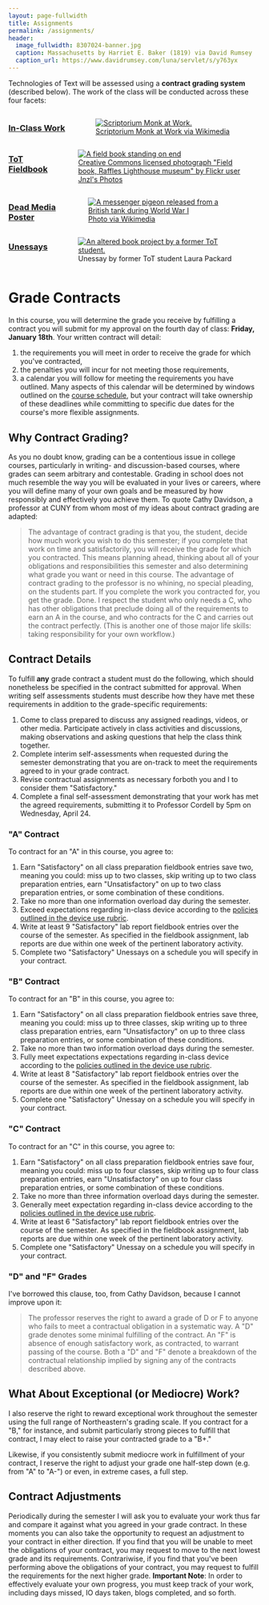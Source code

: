 ```yaml
---
layout: page-fullwidth
title: Assignments
permalink: /assignments/
header:
  image_fullwidth: 8307024-banner.jpg
  caption: Massachusetts by Harriet E. Baker (1819) via David Rumsey
  caption_url: https://www.davidrumsey.com/luna/servlet/s/y763yx
---
```


Technologies of Text will be assessed using a **contract grading system** (described below). The work of the class will be conducted across these four facets:

<div class="row">
    <div class="small-6 columns">
        <a href="/assignments/inclasswork/"><h3>In-Class Work</h3></a>
        <figure>
            <a href="/assignments/inclasswork/">
            <img src="/images/Scriptorium-monk-at-work-small.jpg" alt="Scriptorium Monk at Work." />
            </a>
            <figcaption><a href="https://commons.wikimedia.org/wiki/File:Scriptorium-monk-at-work.jpg" target="_blank">Scriptorium Monk at Work via Wikimedia</a></figcaption>
        </figure>
    </div>
    <div class="small-6 columns">
        <a href="/assignments/fieldbook/"><h3>ToT Fieldbook</h3></a>
        <figure>
            <a href="/assignments/fieldbook/">
            <img src="/images/14934283002_9663bae608_k.jpg" alt="A field book standing on end" />
            </a>
            <figcaption><a href="https://flic.kr/p/oKG72Y" target="_blank">Creative Commons licensed photograph "Field book, Raffles Lighthouse museum" by Flickr user Jnzl's Photos</a></figcaption>
        </figure>
    </div>
</div>
<div class="row">
  <div class="small-6 columns">
        <a href="/assignments/deadmediaposter/"><h3>Dead Media Poster</h3></a>
        <figure>
            <a href="/assignments/deadmediaposter/">
            <img src="/images/Messenger_pigeon_released_from_British_tank_1918_IWM_Q_9247.jpg" alt="A messenger pigeon released from a British tank during World War I" />
            </a>
            <figcaption><a href="https://commons.wikimedia.org/wiki/File:Messenger_pigeon_released_from_British_tank_1918_IWM_Q_9247.jpg" target="_blank">Photo via Wikimedia</a></figcaption>
        </figure>
    </div>  
    <div class="small-6 columns">
        <a href="/assignments/unessay/"><h3>Unessays</h3></a>
        <figure>
            <a href="/assignments/unessay/">
            <img src="/images/IMG_4638.jpg" alt="An altered book project by a former ToT student." />
            </a>
            <figcaption>Unessay by former ToT student Laura Packard</figcaption>
        </figure>
    </div>  
  </div>
  
# Grade Contracts

In this course, you will determine the grade you receive by fulfilling a contract you will submit for my approval on the fourth day of class: **Friday, January 18th**. Your written contract will detail: 

1. the requirements you will meet in order to receive the grade for which you've contracted, 
2. the penalties you will incur for not meeting those requirements,
3. a calendar you will follow for meeting the requirements you have outlined. Many aspects of this calendar will be determined by windows outlined on the [course schedule](/schedule/), but your contract will take ownership of these deadlines while committing to specific due dates for the course's more flexible assignments. 

## Why Contract Grading?

As you no doubt know, grading can be a contentious issue in college courses, particularly in writing- and discussion-based courses, where grades can seem arbitrary and contestable. Grading in school does not much resemble the way you will be evaluated in your lives or careers, where you will define many of your own goals and be measured by how responsibly and effectively you achieve them. To quote Cathy Davidson, a professor at CUNY from whom most of my ideas about contract grading are adapted:

> The advantage of contract grading is that you, the student, decide how much work you wish to do this semester; if you complete that work on time and satisfactorily, you will receive the grade for which you contracted. This means planning ahead, thinking about all of your obligations and responsibilities this semester and also determining what grade you want or need in this course. The advantage of contract grading to the professor is no whining, no special pleading, on the students part. If you complete the work you contracted for, you get the grade. Done. I respect the student who only needs a C, who has other obligations that preclude doing all of the requirements to earn an A in the course, and who contracts for the C and carries out the contract perfectly. (This is another one of those major life skills: taking responsibility for your own workflow.)

## Contract Details

To fulfill **any** grade contract a student must do the following, which should nonetheless be specified in the contract submitted for approval. When writing self assessments students must describe how they have met these requirements in addition to the grade-specific requirements:

1. Come to class prepared to discuss any assigned readings, videos, or other media. Participate actively in class activities and discussions, making observations and asking questions that help the class think together. 
2. Complete interim self-assessments when requested during the semester demonstrating that you are on-track to meet the requirements agreed to in your grade contract. 
3. Revise contractual assignments as necessary forboth you and I to consider them "Satisfactory."
4. Complete a final self-assessment demonstrating that your work has met the agreed requirements, submitting it to Professor Cordell by 5pm on Wednesday, April 24.

### "A" Contract

To contract for an "A" in this course, you agree to:

1. Earn "Satisfactory" on all class preparation fieldbook entries save two, meaning you could: miss up to two classes, skip writing up to two class preparation entries, earn "Unsatisfactory" on up to two class preparation entries, or some combination of these conditions. 
2. Take no more than one information overload day during the semester. 
3. Exceed expectations regarding in-class device according to the [policies outlined in the device use rubric](/policies/). 
4. Write at least 9 "Satisfactory" lab report fieldbook entries over the course of the semester. As specified in the fieldbook assignment, lab reports are due within one week of the pertinent laboratory activity.
5. Complete two "Satisfactory" Unessays on a schedule you will specify in your contract.

### "B" Contract

To contract for an "B" in this course, you agree to:

1. Earn "Satisfactory" on all class preparation fieldbook entries save three, meaning you could: miss up to three classes, skip writing up to three class preparation entries, earn "Unsatisfactory" on up to three class preparation entries, or some combination of these conditions. 
2. Take no more than two information overload days during the semester. 
3. Fully meet expectations expectations regarding in-class device according to the [policies outlined in the device use rubric](/policies/). 
4. Write at least 8 "Satisfactory" lab report fieldbook entries over the course of the semester. As specified in the fieldbook assignment, lab reports are due within one week of the pertinent laboratory activity.
5. Complete one "Satisfactory" Unessay on a schedule you will specify in your contract.

### "C" Contract

To contract for an "C" in this course, you agree to:

1. Earn "Satisfactory" on all class preparation fieldbook entries save four, meaning you could: miss up to four classes, skip writing up to four class preparation entries, earn "Unsatisfactory" on up to four class preparation entries, or some combination of these conditions. 
2. Take no more than three information overload days during the semester. 
3. Generally meet expectation regarding in-class device according to the [policies outlined in the device use rubric](/policies/). 
4. Write at least 6 "Satisfactory" lab report fieldbook entries over the course of the semester. As specified in the fieldbook assignment, lab reports are due within one week of the pertinent laboratory activity.
5. Complete one "Satisfactory" Unessay on a schedule you will specify in your contract.

### "D" and "F" Grades

I've borrowed this clause, too, from Cathy Davidson, because I cannot improve upon it:

> The professor reserves the right to award a grade of D or F to anyone who fails to meet a contractual obligation in a systematic way. A "D" grade denotes some minimal fulfilling of the contract. An "F" is absence of enough satisfactory work, as contracted, to warrant passing of the course. Both a "D" and "F" denote a breakdown of the contractual relationship implied by signing any of the contracts described above.

## What About Exceptional (or Mediocre) Work?

I also reserve the right to reward exceptional work throughout the semester using the full range of Northeastern's grading scale. If you contract for a "B," for instance, and submit particularly strong pieces to fulfill that contract, I may elect to raise your contracted grade to a "B+."

Likewise, if you consistently submit mediocre work in fulfillment of your contract, I reserve the right to adjust your grade one half-step down (e.g. from "A" to "A-") or even, in extreme cases, a full step.

## Contract Adjustments

Periodically during the semester I will ask you to evaluate your work thus far and compare it against what you agreed in your grade contract. In these moments you can also take the opportunity to request an adjustment to your contract in either direction. If you find that you will be unable to meet the obligations of your contract, you may request to move to the next lowest grade and its requirements. Contrariwise, if you find that you've been performing above the obligations of your contract, you may request to fulfill the requirements for the next higher grade. **Important Note**: In order to effectively evaluate your own progress, you must keep track of your work, including days missed, IO days taken, blogs completed, and so forth.